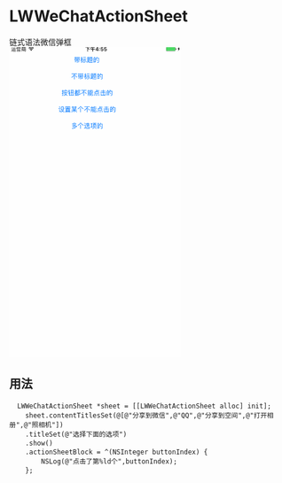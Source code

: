 # LWWeChatActionSheet
链式语法微信弹框
<br>
<img height="559" width = "309" src="https://github.com/zombieEnginner/LWWeChatActionSheet/blob/master/效果.gif"/>

## 用法
```objc
  LWWeChatActionSheet *sheet = [[LWWeChatActionSheet alloc] init];
    sheet.contentTitlesSet(@[@"分享到微信",@"QQ",@"分享到空间",@"打开相册",@"照相机"])
    .titleSet(@"选择下面的选项")
    .show()
    .actionSheetBlock = ^(NSInteger buttonIndex) {
        NSLog(@"点击了第%ld个",buttonIndex);
    };
```
